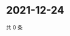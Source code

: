 # 2021-12-24

共 0 条

<!-- BEGIN WEIBO -->
<!-- 最后更新时间 Fri Dec 24 2021 22:08:45 GMT+0800 (China Standard Time) -->

<!-- END WEIBO -->
